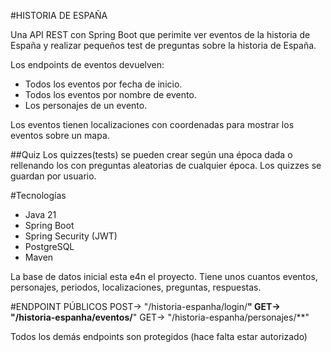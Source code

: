 #HISTORIA DE ESPAÑA 

Una API REST con Spring Boot que perimite ver eventos de la historia de España y realizar pequeños test de preguntas 
sobre la historia de España.

Los endpoints de eventos devuelven: 
  - Todos los eventos por fecha de inicio.
  - Todos los eventos por nombre de evento. 
  - Los personajes de un evento.

Los eventos tienen localizaciones con coordenadas para mostrar los eventos sobre un mapa.

##Quiz
Los quizzes(tests) se pueden crear según una época dada o rellenando los con preguntas aleatorias de cualquier época.
Los quizzes se guardan por usuario.

#Tecnologías
  - Java 21
  - Spring Boot
  - Spring Security (JWT)
  - PostgreSQL
  - Maven


La base de datos inicial esta e4n el proyecto. Tiene unos cuantos eventos, personajes, periodos, localizaciones,
preguntas, respuestas.

#ENDPOINT PÚBLICOS
POST-> "/historia-espanha/login/**"
GET-> "/historia-espanha/eventos/**"
GET-> "/historia-espanha/personajes/**"

Todos los demás endpoints son protegidos (hace falta estar autorizado)


